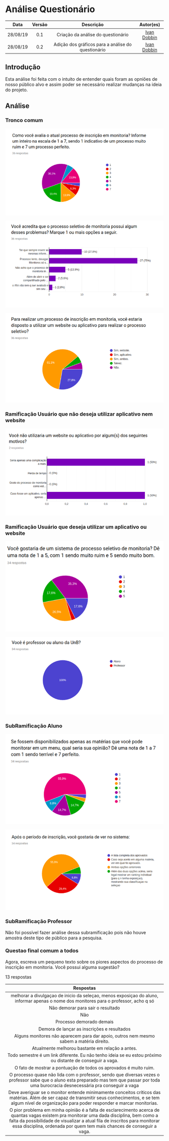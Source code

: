 # Análise Questionário

| Data | Versão | Descrição | Autor(es)|
|:----:|:------:|:---------:|:--------:|
| 28/08/19 | 0.1 | Criação da análise do questionário| [Ivan Dobbin](https://github.com/darmsDD) |
| 28/08/19 | 0.2 | Adição dos gráficos para a análise do questionário| [Ivan Dobbin](https://github.com/darmsDD) |


## Introdução
Esta análise foi feita com o intuito de entender quais foram as opniões de nosso público alvo e assim poder se necessário realizar mudanças na ideia do projeto.

## Análise

### Tronco comum

![TroncoComum1](../assets/img/questionario/troncoComum1.png)

![TroncoComum2](../assets/img/questionario/troncoComum2.png)

![TroncoComum3](../assets/img/questionario/troncoComum3.png)


### Ramificação Usuário que não deseja utilizar aplicativo nem website

![ramificacaoNao1](../assets/img/questionario/ramificacaoNao1.png)


### Ramificação Usuário que deseja utilizar um aplicativo ou website

![ramificacaoSim1](../assets/img/questionario/ramificacaoSim1.png)

![ramificacaoSim2](../assets/img/questionario/ramificacaoSim2.png)


### SubRamificação Aluno
![ramificacaoAluno1](../assets/img/questionario/subRamificacaoAluno1.png)

![ramificacaoAluno2](../assets/img/questionario/subRamificacaoAluno2.png)

### SubRamificação Professor
Não foi possível fazer análise dessa subramificação pois não houve amostra deste tipo de público para a pesquisa.

### Questao final comum a todos

Agora, escreva um pequeno texto sobre os piores aspectos do processo de inscrição em monitoria. Você possui alguma sugestão?

13 respostas

| Respostas|
|:-----------:|
|melhorar a divulgaçao de inicio da seleçao, menos exposiçao do aluno, informar apenas o nome dos monitores para o professor, acho q só|
|Não demorar para sair o resultado|
|Não|
|Processo demorado demais|
|Demora de lançar as inscrições e resultados|
|Alguns monitores não aparecem para dar apoio, outros nem mesmo sabem a matéria direito.|
|Atualmente melhorou bastante em relação a antes.|
|Todo semestre é um link diferente. Eu não tenho ideia se eu estou próximo ou distante de conseguir a vaga.|
|O fato de mostrar a pontuação de todos os aprovados é muito ruim.|
|O processo quase não lida com o professor, sendo que diversas vezes o professor sabe que o aluno esta preparado mas tem que passar por toda uma burocracia desnecessária pra conseguir a vaga|
|Deve averiguar se o monitor entende minimamente conceitos críticos das matérias. Além de ser capaz de transmitir seus conhecimentos, e se tem algum nível de organização para poder responder e marcar monitorias.|
|O pior problema em minha opinião é a falta de esclarecimento acerca de quantas vagas existem pra monitorar uma dada disciplina, bem como a falta da possibilidade de visualizar a atual fila de inscritos para monitorar essa disciplina, ordenada por quem tem mais chances de conseguir a vaga.|


